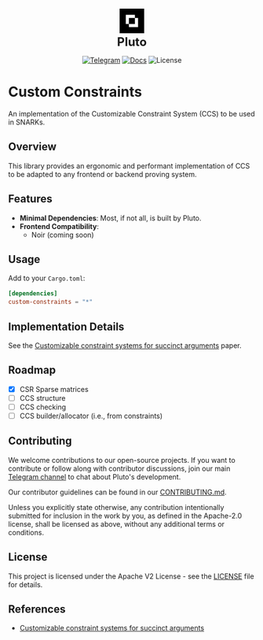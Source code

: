 <p align="center">
  <img src="https://raw.githubusercontent.com/pluto/.github/main/profile/assets/assets_ios_Pluto-1024%401x.png" alt="Pluto Logo" width="50" height="50">
  <br>
  <b style="font-size: 24px;">Pluto</b>
</p>
<p align="center">
  <a href="https://t.me/pluto_xyz/1"><img src="https://img.shields.io/badge/Telegram-Group-8B5CF6?style=flat-square&logo=telegram&logoColor=white&labelColor=24292e&scale=1.5" alt="Telegram"></a>
  <a href="https://docs.pluto.xyz/"><img src="https://img.shields.io/badge/Docs-Pluto-8B5CF6?style=flat-square&logo=readme&logoColor=white&labelColor=24292e&scale=1.5" alt="Docs"></a>
  <img src="https://img.shields.io/badge/License-Apache%202.0-8B5CF6.svg?label=license&labelColor=2a2f35" alt="License">
</p>

# Custom Constraints

An implementation of the Customizable Constraint System (CCS) to be used in SNARKs.

## Overview

This library provides an ergonomic and performant implementation of CCS to be adapted to any frontend or backend proving system.

## Features

- **Minimal Dependencies**: Most, if not all, is built by Pluto.
- **Frontend Compatibility**: 
  - Noir (coming soon)

## Usage

Add to your `Cargo.toml`:
```toml
[dependencies]
custom-constraints = "*"
```

## Implementation Details

See the [Customizable constraint systems for succinct arguments](https://eprint.iacr.org/2023/552) paper.

## Roadmap

- [x] CSR Sparse matrices
- [ ] CCS structure
- [ ] CCS checking
- [ ] CCS builder/allocator (i.e., from constraints)

## Contributing

We welcome contributions to our open-source projects. If you want to contribute or follow along with contributor discussions, join our main [Telegram channel](https://t.me/pluto_xyz/1) to chat about Pluto's development.

Our contributor guidelines can be found in our [CONTRIBUTING.md](https://github.com/pluto/.github/blob/main/profile/CONTRIBUTING.md).

Unless you explicitly state otherwise, any contribution intentionally submitted for inclusion in the work by you, as defined in the Apache-2.0 license, shall be licensed as above, without any additional terms or conditions.

## License

This project is licensed under the Apache V2 License - see the [LICENSE](LICENSE) file for details.

## References

- [Customizable constraint systems for succinct arguments](https://eprint.iacr.org/2023/552)

